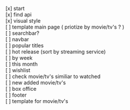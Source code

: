 [x] start <br>
[x] find api <br>
[x] visual style <br>
[ ] template main page ( priotize by movie/tv's ? ) <br>
  [ ] searchbar?  <br>
	[ ] navbar <br>
	[ ] popular titles  <br>
  [ ] hot release (sort by streaming service) <br>
    [ ] by week <br>
    [ ] this month <br> 
  [ ] wishlist  <br>
  [ ] check movie/tv's similiar to watched <br>
  [ ] new added movie/tv's <br> 
  [ ] box office <br>
	[ ] footer <br>
[ ] template for movie/tv's <br>
